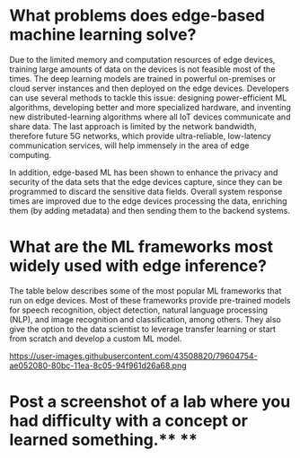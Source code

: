 # What problems does edge-based machine learning solve?

Due to the limited memory and computation resources of edge devices, training large amounts of data on the devices is not feasible most of the times. The deep learning models are trained in powerful on-premises or cloud server instances and then deployed on the edge devices.
Developers can use several methods to tackle this issue: designing power-efficient ML algorithms, developing better and more specialized hardware, and inventing new distributed-learning algorithms where all IoT devices communicate and share data.
The last approach is limited by the network bandwidth, therefore future 5G networks, which provide ultra-reliable, low-latency communication services, will help immensely in the area of edge computing.

In addition, edge-based ML has been shown to enhance the privacy and security of the data sets that the edge devices capture, since they can be programmed to discard the sensitive data fields. Overall system response times are improved due to the edge devices processing the data, enriching them (by adding metadata) and then sending them to the backend systems.


# What are the ML frameworks most widely used with edge inference?

The table below describes some of the most popular ML frameworks that run on edge devices. Most of these frameworks provide pre-trained models for speech recognition, object detection, natural language processing (NLP), and image recognition and classification, among others. They also give the option to the data scientist to leverage transfer learning or start from scratch and develop a custom ML model.

https://user-images.githubusercontent.com/43508820/79604754-ae052080-80bc-11ea-8c05-94f961d26a68.png


# Post a screenshot of a lab where you had difficulty with a concept or learned something.** **
